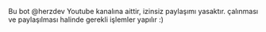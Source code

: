Bu bot @herzdev Youtube kanalına aittir, izinsiz paylaşımı yasaktır.
çalınması ve paylaşılması halinde gerekli işlemler yapılır :)
